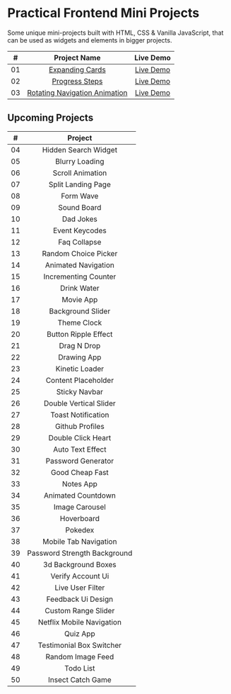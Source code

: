 # Practical Frontend Mini Projects

Some unique mini-projects built with HTML, CSS &amp; Vanilla JavaScript, that can be used as widgets and elements in bigger projects.

|  #  |                                                          Project Name                                                          |                                        Live Demo                                         |
| :-: | :----------------------------------------------------------------------------------------------------------------------------: | :--------------------------------------------------------------------------------------: |
| 01  |          [Expanding Cards](https://github.com/seekersahil/Practical-Frontend-Mini-Projects/tree/main/Expanding-Cards)          |   [Live Demo](https://dev.seekersahil.com/projects/DOM/mini-projects/Expanding-Cards/)   |
| 02  |           [Progress Steps](https://github.com/seekersahil/Practical-Frontend-Mini-Projects/tree/main/Progress-Steps)           |   [Live Demo](https://dev.seekersahil.com/projects/DOM/mini-projects/Progress-Steps/)    |
| 03  | [Rotating Navigation Animation](https://github.com/seekersahil/Practical-Frontend-Mini-Projects/tree/main/Rotating-Navigation) | [Live Demo](https://dev.seekersahil.com/projects/DOM/mini-projects/Rotating-Navigation/) |

## Upcoming Projects

|  #  |           Project            |
| :-: | :--------------------------: |
| 04  |     Hidden Search Widget     |
| 05  |        Blurry Loading        |
| 06  |       Scroll Animation       |
| 07  |      Split Landing Page      |
| 08  |          Form Wave           |
| 09  |         Sound Board          |
| 10  |          Dad Jokes           |
| 11  |        Event Keycodes        |
| 12  |         Faq Collapse         |
| 13  |     Random Choice Picker     |
| 14  |     Animated Navigation      |
| 15  |     Incrementing Counter     |
| 16  |         Drink Water          |
| 17  |          Movie App           |
| 18  |      Background Slider       |
| 19  |         Theme Clock          |
| 20  |     Button Ripple Effect     |
| 21  |         Drag N Drop          |
| 22  |         Drawing App          |
| 23  |        Kinetic Loader        |
| 24  |     Content Placeholder      |
| 25  |        Sticky Navbar         |
| 26  |    Double Vertical Slider    |
| 27  |      Toast Notification      |
| 28  |       Github Profiles        |
| 29  |      Double Click Heart      |
| 30  |       Auto Text Effect       |
| 31  |      Password Generator      |
| 32  |       Good Cheap Fast        |
| 33  |          Notes App           |
| 34  |      Animated Countdown      |
| 35  |        Image Carousel        |
| 36  |          Hoverboard          |
| 37  |           Pokedex            |
| 38  |    Mobile Tab Navigation     |
| 39  | Password Strength Background |
| 40  |     3d Background Boxes      |
| 41  |      Verify Account Ui       |
| 42  |       Live User Filter       |
| 43  |      Feedback Ui Design      |
| 44  |     Custom Range Slider      |
| 45  |  Netflix Mobile Navigation   |
| 46  |           Quiz App           |
| 47  |   Testimonial Box Switcher   |
| 48  |      Random Image Feed       |
| 49  |          Todo List           |
| 50  |      Insect Catch Game       |
